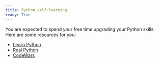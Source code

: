 ```yaml
---
title: Python self-learning
ready: True
---
```


You are expected to spend your free time upgrading your Python skills. Here are some resources for you:

- [Learn Python](https://www.learnpython.org/)
- [Real Python](https://realpython.com/start-here/)
- [CodeWars](https://www.codewars.com/)

